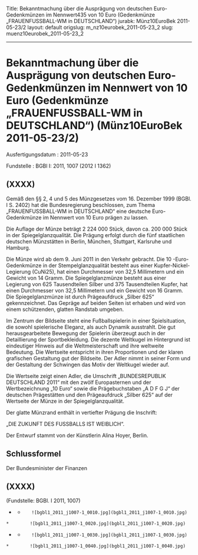 Title: Bekanntmachung über die Ausprägung von deutschen Euro-Gedenkmünzen im Nennwert435
  von 10 Euro (Gedenkmünze „FRAUENFUSSBALL-WM in DEUTSCHLAND“)
jurabk: Münz10EuroBek 2011-05-23/2
layout: default
origslug: m_nz10eurobek_2011-05-23_2
slug: muenz10eurobek_2011-05-23_2

---

# Bekanntmachung über die Ausprägung von deutschen Euro-Gedenkmünzen im Nennwert von 10 Euro (Gedenkmünze „FRAUENFUSSBALL-WM in DEUTSCHLAND“) (Münz10EuroBek 2011-05-23/2)

Ausfertigungsdatum
:   2011-05-23

Fundstelle
:   BGBl I: 2011, 1007 (2012 I 1362)


## (XXXX)

Gemäß den §§ 2, 4 und 5 des Münzgesetzes vom 16. Dezember 1999 (BGBl.
I S. 2402) hat die Bundesregierung beschlossen, zum Thema
„FRAUENFUSSBALL-WM in DEUTSCHLAND“ eine deutsche Euro-Gedenkmünze im
Nennwert von 10 Euro prägen zu lassen.

Die Auflage der Münze beträgt 2 224 000 Stück, davon ca. 200 000 Stück
in der Spiegelglanzqualität. Die Prägung erfolgt durch die fünf
staatlichen deutschen Münzstätten in Berlin, München, Stuttgart,
Karlsruhe und Hamburg.

Die Münze wird ab dem 9. Juni 2011 in den Verkehr gebracht. Die 10
-Euro-Gedenkmünze in der Stempelglanzqualität besteht aus einer
Kupfer-Nickel-Legierung (CuNi25), hat einen Durchmesser von 32,5
Millimetern und ein Gewicht von 14 Gramm. Die Spiegelglanzmünze
besteht aus einer Legierung von 625 Tausendteilen Silber und 375
Tausendteilen Kupfer, hat einen Durchmesser von 32,5 Millimetern und
ein Gewicht von 16 Gramm. Die Spiegelglanzmünze ist durch
Prägeaufdruck „Silber 625“ gekennzeichnet. Das Gepräge auf beiden
Seiten ist erhaben und wird von einem schützenden, glatten Randstab
umgeben.

Im Zentrum der Bildseite steht eine Fußballspielerin in einer
Spielsituation, die sowohl spielerische Eleganz, als auch Dynamik
ausstrahlt. Die gut herausgearbeitete Bewegung der Spielerin überzeugt
auch in der Detaillierung der Sportbekleidung. Die dezente Weltkugel
im Hintergrund ist eindeutiger Hinweis auf die Weltmeisterschaft und
ihre weltweite Bedeutung. Die Wertseite entspricht in ihren
Proportionen und der klaren grafischen Gestaltung gut der Bildseite.
Der Adler nimmt in seiner Form und der Gestaltung der Schwingen das
Motiv der Weltkugel wieder auf.

Die Wertseite zeigt einen Adler, die Umschrift „BUNDESREPUBLIK
DEUTSCHLAND 2011“ mit den zwölf Europasternen und der Wertbezeichnung
„10 Euro“ sowie die Prägebuchstaben „A D F G J“ der deutschen
Prägestätten und den Prägeaufdruck „Silber 625“ auf der Wertseite der
Münze in der Spiegelglanzqualität.

Der glatte Münzrand enthält in vertiefter Prägung die Inschrift:

„DIE ZUKUNFT DES FUSSBALLS IST WEIBLICH“.

Der Entwurf stammt von der Künstlerin Alina Hoyer, Berlin.


## Schlussformel

Der Bundesminister der Finanzen


## (XXXX)

(Fundstelle: BGBl. I 2011, 1007)


*    *        ![bgbl1_2011_j1007-1_0010.jpg](bgbl1_2011_j1007-1_0010.jpg)
    *        ![bgbl1_2011_j1007-1_0020.jpg](bgbl1_2011_j1007-1_0020.jpg)

*    *        ![bgbl1_2011_j1007-1_0030.jpg](bgbl1_2011_j1007-1_0030.jpg)
    *        ![bgbl1_2011_j1007-1_0040.jpg](bgbl1_2011_j1007-1_0040.jpg)


